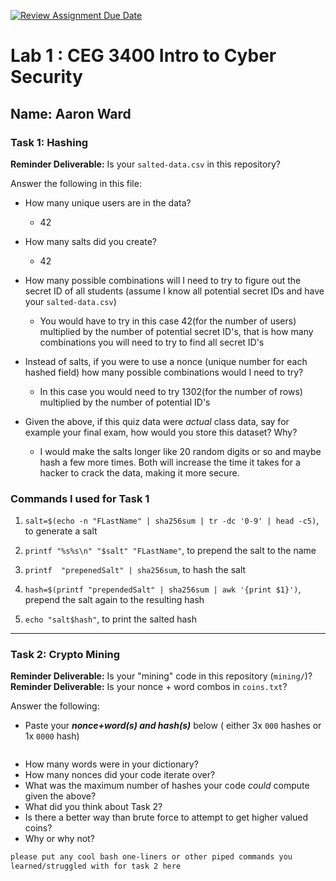 [![Review Assignment Due Date](https://classroom.github.com/assets/deadline-readme-button-22041afd0340ce965d47ae6ef1cefeee28c7c493a6346c4f15d667ab976d596c.svg)](https://classroom.github.com/a/SPs4PNWX)
# Lab 1 : CEG 3400 Intro to Cyber Security

## Name: Aaron Ward

### Task 1: Hashing

**Reminder Deliverable:** Is your `salted-data.csv` in this repository?

Answer the following in this file:

* How many unique users are in the data?
  * 42
* How many salts did you create?
  * 42
* How many possible combinations will I need to try to figure out the secret ID
  of all students (assume I know all potential secret IDs and have your 
  `salted-data.csv`)
    * You would have to try in this case 42(for the number of users) multiplied by the number of potential secret ID's, that is how many combinations you will need to try to find all secret
    ID's 
* Instead of salts, if you were to use a nonce (unique number for each hashed
  field) how many possible combinations would I need to try?
    * In this case you would need to try 1302(for the number of rows) multiplied by the number of 
    potential ID's

* Given the above, if this quiz data were *actual* class data, say for example
  your final exam, how would you store this dataset?  Why?
    * I would make the salts longer like 20 random digits or so and maybe hash a few more times. 
    Both will increase the time it takes for a hacker to crack the data, making it more secure. 

### Commands I used for Task 1

1. `salt=$(echo -n "FLastName" | sha256sum | tr -dc '0-9' | head -c5)`, to generate a salt

2. `printf "%s%s\n" "$salt" "FLastName"`, to prepend the salt to the name

3. `printf  "prepenedSalt" | sha256sum`, to hash the salt

4. `hash=$(printf "prependedSalt" | sha256sum | awk '{print $1}')`, prepend the salt again to the resulting hash

5. `echo "salt$hash"`, to print the salted hash


---

### Task 2: Crypto Mining

**Reminder Deliverable:** Is your "mining" code in this repository (`mining/`)?
**Reminder Deliverable:** Is your nonce + word combos in `coins.txt`?

Answer the following:

* Paste your ***nonce+word(s) and hash(s)*** below ( either 3x `000` hashes or 1x `0000`
hash)

```

```

* How many words were in your dictionary?
* How many nonces did your code iterate over?
* What was the maximum number of hashes your code *could* compute given the above?
* What did you think about Task 2?
* Is there a better way than brute force to attempt to get higher valued coins?
* Why or why not?


```bash
please put any cool bash one-liners or other piped commands you
learned/struggled with for task 2 here
```

